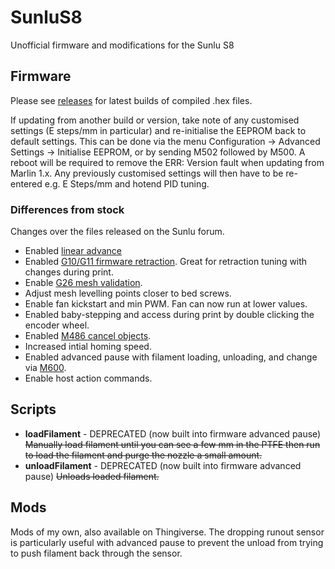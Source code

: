 # SunluS8

Unofficial firmware and modifications for the Sunlu S8

## Firmware

Please see [releases](https://github.com/LittleHobbyShop/SunluS8/releases) for latest builds of compiled .hex files.

If updating from another build or version, take note of any customised settings (E steps/mm in particular) and re-initialise the EEPROM back to default settings. This can be done via the menu Configuration -> Advanced Settings -> Initialise EEPROM, or by sending M502 followed by M500. A reboot will be required to remove the ERR: Version fault when updating from Marlin 1.x. Any previously customised settings will then have to be re-entered e.g. E Steps/mm and hotend PID tuning.

### Differences from stock
Changes over the files released on the Sunlu forum.

- Enabled [linear advance](https://marlinfw.org/docs/features/lin_advance.html)
- Enabled [G10/G11 firmware retraction](https://marlinfw.org/docs/features/fwretract.html). Great for retraction tuning with changes during print.
- Enable [G26 mesh validation](https://marlinfw.org/docs/gcode/G026.html).
- Adjust mesh levelling points closer to bed screws.
- Enable fan kickstart and min PWM. Fan can now run at lower values.
- Enabled baby-stepping and access during print by double clicking the encoder wheel.
- Enabled [M486 cancel objects](https://marlinfw.org/docs/gcode/M486.html).
- Increased intial homing speed.
- Enabled advanced pause with filament loading, unloading, and change via [M600](https://marlinfw.org/docs/gcode/M600.html).
- Enable host action commands.

## Scripts

- **loadFilament** - DEPRECATED (now built into firmware advanced pause) ~~Manually load filament until you can see a few mm in the PTFE then run to load the filament and purge the nozzle a small amount.~~
- **unloadFilament** - DEPRECATED (now built into firmware advanced pause) ~~Unloads loaded filament.~~

## Mods

Mods of my own, also available on Thingiverse. The dropping runout sensor is particularly useful with advanced pause to prevent the unload from trying to push filament back through the sensor.
